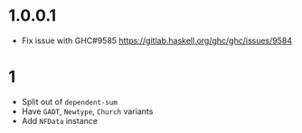 # 1.0.0.1

- Fix issue with GHC#9585 https://gitlab.haskell.org/ghc/ghc/issues/9584

# 1

- Split out of `dependent-sum`
- Have `GADT`, `Newtype`, `Church` variants
- Add `NFData` instance
